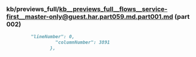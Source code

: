 ### kb/previews_full/kb__previews_full__flows__service-first__master-only@guest.har.part059.md.part001.md (part 002)

```md
         "lineNumber": 0,
                  "columnNumber": 3891
                },
          
```

```
